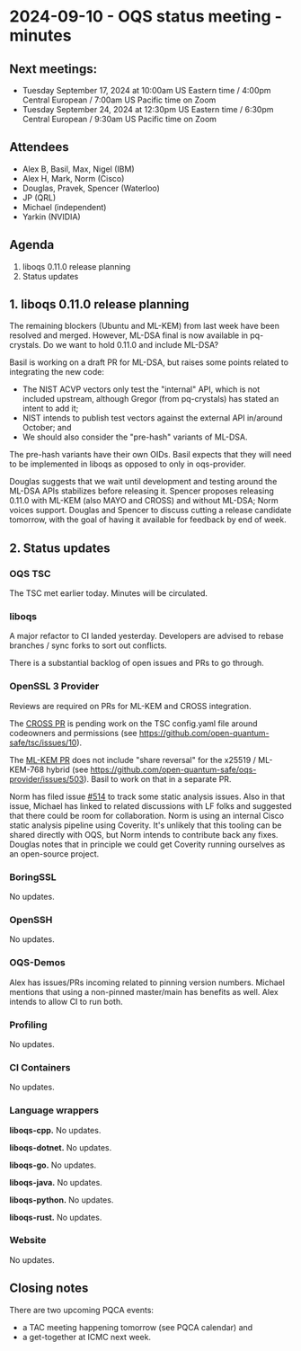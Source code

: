 # 2024-09-10 - OQS status meeting - minutes

## Next meetings:

- Tuesday September 17, 2024 at 10:00am US Eastern time / 4:00pm Central European / 7:00am US Pacific time on Zoom
- Tuesday September 24, 2024 at 12:30pm US Eastern time / 6:30pm Central European / 9:30am US Pacific time on Zoom

## Attendees

- Alex B, Basil, Max, Nigel (IBM)
- Alex H, Mark, Norm (Cisco)
- Douglas, Pravek, Spencer (Waterloo)
- JP (QRL)
- Michael (independent)
- Yarkin (NVIDIA)

## Agenda

1. liboqs 0.11.0 release planning
2. Status updates

## 1. liboqs 0.11.0 release planning

The remaining blockers (Ubuntu and ML-KEM) from last week have been resolved and merged.
However, ML-DSA final is now available in pq-crystals.
Do we want to hold 0.11.0 and include ML-DSA?

Basil is working on a draft PR for ML-DSA, but raises some points related to integrating the new code:
- The NIST ACVP vectors only test the "internal" API, which is not included upstream, although Gregor (from pq-crystals) has stated an intent to add it;
- NIST intends to publish test vectors against the external API in/around October; and
- We should also consider the "pre-hash" variants of ML-DSA.

The pre-hash variants have their own OIDs.
Basil expects that they will need to be implemented in liboqs as opposed to only in oqs-provider.

Douglas suggests that we wait until development and testing around the ML-DSA APIs stabilizes before releasing it.
Spencer proposes releasing 0.11.0 with ML-KEM (also MAYO and CROSS) and without ML-DSA; Norm voices support.
Douglas and Spencer to discuss cutting a release candidate tomorrow, with the goal of having it available for feedback by end of week.

## 2. Status updates

### OQS TSC

The TSC met earlier today.
Minutes will be circulated.

### liboqs

A major refactor to CI landed yesterday.
Developers are advised to rebase branches / sync forks to sort out conflicts.

There is a substantial backlog of open issues and PRs to go through.

### OpenSSL 3 Provider

Reviews are required on PRs for ML-KEM and CROSS integration.

The [CROSS PR](https://github.com/open-quantum-safe/oqs-provider/pull/461) is pending work on the TSC config.yaml file around codeowners and permissions (see https://github.com/open-quantum-safe/tsc/issues/10).

The [ML-KEM PR](https://github.com/open-quantum-safe/oqs-provider/pull/511) does not include "share reversal" for the x25519 / ML-KEM-768 hybrid (see https://github.com/open-quantum-safe/oqs-provider/issues/503).
Basil to work on that in a separate PR.

Norm has filed issue [#514](https://github.com/open-quantum-safe/oqs-provider/issues/514) to track some static analysis issues.
Also in that issue, Michael has linked to related discussions with LF folks and suggested that there could be room for collaboration.
Norm is using an internal Cisco static analysis pipeline using Coverity.
It's unlikely that this tooling can be shared directly with OQS, but Norm intends to contribute back any fixes.
Douglas notes that in principle we could get Coverity running ourselves as an open-source project.

### BoringSSL

No updates.

### OpenSSH

No updates.

### OQS-Demos

Alex has issues/PRs incoming related to pinning version numbers.
Michael mentions that using a non-pinned master/main has benefits as well.
Alex intends to allow CI to run both.

### Profiling

No updates.

### CI Containers

No updates.

### Language wrappers

**liboqs-cpp.**
No updates.

**liboqs-dotnet.** 
No updates.

**liboqs-go.** 
No updates.

**liboqs-java.**
No updates.

**liboqs-python.** 
No updates.

**liboqs-rust.**
No updates.

### Website

No updates.

## Closing notes

There are two upcoming PQCA events:
- a TAC meeting happening tomorrow (see PQCA calendar) and
- a get-together at ICMC next week.
